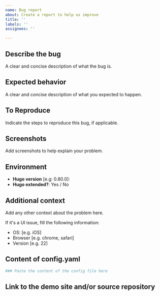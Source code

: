 ```yaml
---
name: Bug report
about: Create a report to help us improve
title: ''
labels: ''
assignees: ''

---
```


<!-- 
    Before creating this bug report, make sure you have read the theme documentation: https://gohugo-theme-ed.netlify.app/documentation/
-->

## Describe the bug
A clear and concise description of what the bug is.

## Expected behavior
A clear and concise description of what you expected to happen.

## To Reproduce
Indicate the steps to reproduce this bug, if applicable.

## Screenshots
Add screenshots to help explain your problem.

## Environment

- **Hugo version** [e.g: 0.80.0]: 
- **Hugo extended?**: Yes / No

## Additional context
Add any other context about the problem here.

If it's a UI issue, fill the following information:

 - OS: [e.g. iOS]
 - Browser [e.g. chrome, safari]
 - Version [e.g. 22]

## Content of config.yaml
```yaml
### Paste the content of the config file here
```

## Link to the demo site and/or source repository
